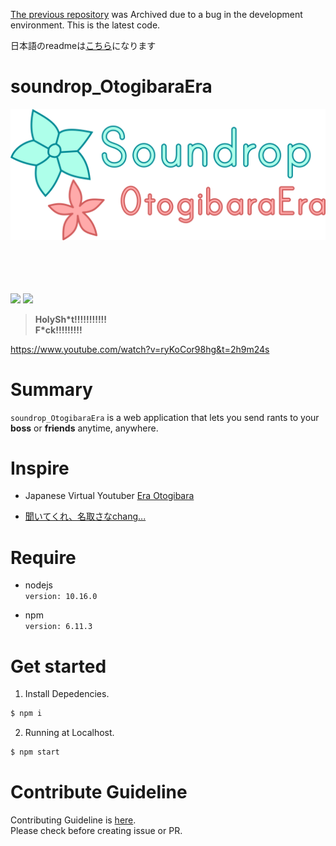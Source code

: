 [The previous repository](https://github.com/huequica/Archive_soundrop_OtogibaraEra) was Archived due to a bug in the development environment. This is the latest code.

日本語のreadmeは[こちら](README_ja.md)になります

# soundrop_OtogibaraEra
<div align="center">
	<img src="README_images/Logo.png" alt="Soundrop_OtogibaraEra">
	<br>
	<br>
	<br>
	<br>
	<br>
</div>


[<img src="https://img.shields.io/badge/netlify-Success-00C7B7.svg?logo=netlify&style=popout">](https://app.netlify.com/sites/suspicious-curran-504da5/deploys)
[<img src="https://img.shields.io/badge/CircleCI-Passing-343434.svg?logo=circleci&style=popout">](https://circleci.com/gh/huequica/soundrop_OtogibaraEra)
>**HolySh\*t!!!!!!!!!!!**  
>**F*ck!!!!!!!!!**

https://www.youtube.com/watch?v=ryKoCor98hg&t=2h9m24s  

# Summary
`soundrop_OtogibaraEra` is a web application that lets you send rants to your **boss** or **friends** anytime, anywhere.

# Inspire

+ Japanese Virtual Youtuber [Era Otogibara](https://www.youtube.com/channel/UCwQ9Uv-m8xkE5PzRc7Bqx3Q)

+ [聞いてくれ、名取さなchang...](http://finderojisan.info/natori/)

# Require

+ nodejs  
  `version: 10.16.0`

+ npm  
  `version: 6.11.3`

# Get started

1. Install Depedencies.

```bash
$ npm i
```

2. Running at Localhost.

```bash
$ npm start
```

# Contribute Guideline
Contributing Guideline is [here](.github/contributing.md).  
Please check before creating issue or PR.